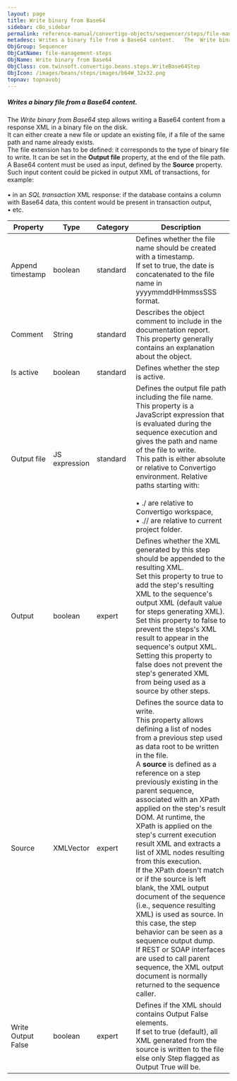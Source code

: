 ```yaml
---
layout: page
title: Write binary from Base64
sidebar: c8o_sidebar
permalink: reference-manual/convertigo-objects/sequencer/steps/file-management-steps/write-binary-from-base64/
metadesc: Writes a binary file from a Base64 content.   The  Write binary from Base64  step allows writing a <span class="computer">Base64  content from a respo
ObjGroup: Sequencer
ObjCatName: file-management-steps
ObjName: Write binary from Base64
ObjClass: com.twinsoft.convertigo.beans.steps.WriteBase64Step
ObjIcon: /images/beans/steps/images/b64W_32x32.png
topnav: topnavobj
---
```

##### Writes a binary file from a Base64 content. 

The <i>Write binary from Base64</i> step allows writing a <span class="computer">Base64</span> content from a response XML in a binary file on the disk. <br/>It can either create a new file or update an existing file, if a file of the same path and name already exists. <br/>The file extension has to be defined: it corresponds to the type of binary file to write. It can be set in the <b>Output file</b> property, at the end of the file path. <br/>A <span class="computer">Base64</span> content must be used as input, defined by the <b>Source</b> property. Such input content could be picked in output XML of transactions, for example: <br/><br/>• in an <i>SQL transaction</i> XML response: if the database contains a column with <span class="computer">Base64</span> data, this content would be present in transaction output, <br/>•  etc. <br/>

Property | Type | Category | Description
--- | --- | --- | ---
Append timestamp | boolean | standard | Defines whether the file name should be created with a timestamp.<br/>If set to <span class="computer">true</span>, the date is concatenated to the file name in <span class="computer">yyyymmddHHmmssSSS</span> format.
Comment | String | standard | Describes the object comment to include in the documentation report.<br/>This property generally contains an explanation about the object.
Is active | boolean | standard | Defines whether the step is active.
Output file | JS expression | standard | Defines the output file path including the file name.<br/>This property is a JavaScript expression that is evaluated during the sequence execution and gives the path and name of the file to write. <br/>This path is either absolute or relative to Convertigo environment. Relative paths starting with:<br/><br/>• <span class="computer">./</span> are relative to Convertigo workspace,<br/>• <span class="computer">.//</span> are relative to current project folder. <br/>
Output | boolean | expert | Defines whether the XML generated by this step should be appended to the resulting XML.<br/>Set this property to <span class="computer">true</span> to add the step's resulting XML to the sequence's output XML (default value for steps generating XML). Set this property to <span class="computer">false</span> to prevent the steps's XML result to appear in the sequence's output XML.<br/>Setting this property to <span class="computer">false</span> does not prevent the step's generated XML from being used as a source by other steps.
Source | XMLVector | expert | Defines the source data to write.<br/>This property allows defining a list of nodes from a previous step used as data root to be written in the file. <br/>A <b>source</b> is defined as a reference on a step previously existing in the parent sequence, associated with an XPath applied on the step's result DOM. At runtime, the XPath is applied on the step's current execution result XML and extracts a list of XML nodes resulting from this execution. <br/>If the XPath doesn't match or if the source is left blank, the XML output document of the sequence (i.e., sequence resulting XML) is used as source. In this case, the step behavior can be seen as a sequence output dump. <br/>If REST or SOAP interfaces are used to call parent sequence, the XML output document is normally returned to the sequence caller.
Write Output False | boolean | expert | Defines if the XML should contains Output False elements.<br/>If set to <span class="computer">true</span> (default), all XML generated from the source is written to the file else only Step flagged as <span class="computer">Output True</span> will be.
